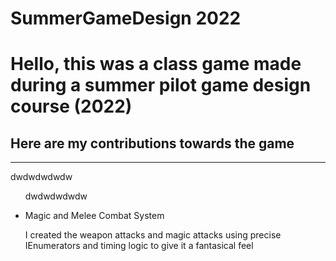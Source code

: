 # SummerGameDesign 2022 <br>
<h1>Hello, this was a class game made during a summer pilot game design course (2022)</h1>
<h2>Here are my contributions towards the game</h2>
<hr>
<p>dwdwdwdwdw</p>
<ul>
  <p>dwdwdwdwdw</p>
  <li>Magic and Melee Combat System
  <p>I created the weapon attacks and magic attacks using precise IEnumerators and timing logic to give it a fantasical feel</p>
  </li>
